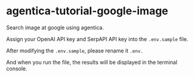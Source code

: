 # agentica-tutorial-google-image

Search image at google using agentica.

Assign your OpenAI API key and SerpAPI API key into the `.env.sample` file.

After modifying the `.env.sample`, please rename it `.env.`

And when you run the file, the results will be displayed in the terminal console.
